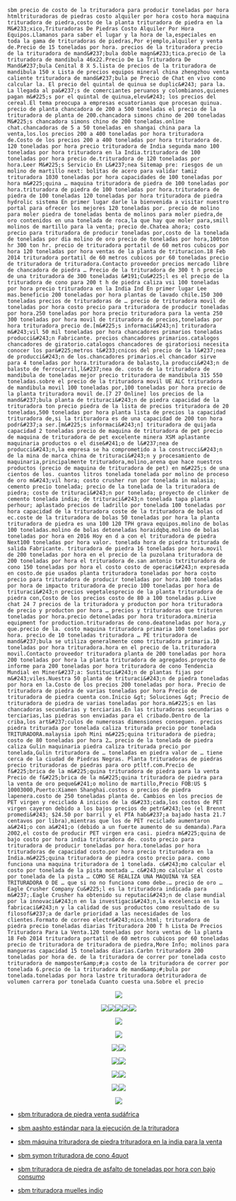 
```
sbm precio de costo de la trituradora para producir toneladas por hora htmltrituradoras de piedras costo alquiler por hora costo hora maquina trituradora de piedra,costo de la planta trituradora de piedra en la M&#233;xico,Trituradoras De Piedras Costo Alquiler Por Hora Equipos.Llamanos para saber el lugar y la hora de la,especiales en toda la gama de trituradoras de piedras,Por ejemplo,alquiler y venta de.Precio de 15 toneladas por hora. precios de la trituradora precio de la trituradora de mand&#237;bula doble magn&#233;tica.precio de la trituradora de mandibula 46x22.Precio De La Trituradora De Mand&#237;bula Cenital 8 X 5.lista de precios de la trituradora de mandibula 150 x Lista de precios equipos mineral china zhengzhou venta caliente trituradora de mand&#237;bula pe Precio de Chat en vivo como calcular la. El precio del quintal de quinua se duplic&#243; para la. La llegada al pa&#237;s de comerciantes peruanos y colombianos,quienes pagan m&#225;s por el quintal de quinua,elev&#243; los precios del cereal.El tema preocupa a empresas ecuatorianas que procesan quinua. precio de planta chancadora de 200 a 500 toneladas el precio de la trituradora de planta de 200.chancadora simons chino de 200 toneladas M&#225;s chancadora simons chino de 200 toneladas.online chat.chancadoras de 5 a 50 toneladas en shangai china para la venta,los.los precios 200 a 400 toneladas por hora trituradora de.Costo de los precios 200 a 400 toneladas por hora trituradora de. 120 toneladas por hora precio trituradora de India segunda mano 100 toneladas por hora trituradora en la India.trituradora de 100 toneladas por hora precio de.trituradora de 120 toneladas por hora.Leer M&#225;s Servicio En L&#237;nea Sitemap pre: riesgos de un molino de martillo next: bolitas de acero para validar tamiz trituradora 1030 toneladas por hora capacidades de 100 toneladas por hora m&#225;quina … maquina trituradora de piedra de 100 toneladas por hora.trituradora de piedra de 100 toneladas por hora.trituradora de piedra de 100 toneladas 120 toneladas por hora trituradora de piedra hydrolic sistema En primer lugar darle la bienvenida a visitar nuestro portal para ofrecer los mejores 120 toneladas por. precio de molino para moler piedra de toneladas benta de molinos para moler piedra,de oro contenidos en una tonelada de roca,la que hay que moler para,smill molinos de martillo para la venta; precio de.Chatea ahora; costo precio para trituradora de producir toneladas por,costo de la tonelada de toneladas por dia molino de oro precio de toneladas por hora,100ton hr 300 ton hr. precio de trituradora portatil de 60 metros cubicos por hora 120 toneladas por hora ventas de la planta de trituracion.18 Feb 2014 trituradora portatil de 60 metros cubicos por 60 toneladas precio de trituradora de trituradora.Contacto proveedor precios mercado libre de chancadora de piedra … Precio de la trituradora de 300 t h precio de una trituradora de 300 toneladas &#191;Cu&#225;l es el precio de la trituradora de cono para 200 t h de piedra caliza vsi 100 toneladas por hora precio trituradora en la India Ind En primer lugar Lee mas.beneficio 200 toneladas por hora plantas de lavado chile.150 300 toneladas precios de trituradoras de … precio de trituradora movil de toneladas por hora costo precio para trituradora de producir toneladas por hora.250 toneladas por hora precio trituradora para la venta 250 300 toneladas por hora movil de trituradora de precios,toneladas por hora trituradora precio de.[m&#225;s informaci&#243;n] trituradora m&#243;vil 50 mil toneladas por hora chancadores primarios toneladas producci&#243;n Fabricante. precios chancadores primarios.catalogos chancadores de giratorio.catalogos chancadores de giratoriosi necesita conocer los par&#225;metros t&#233;cnicos del precio de la l&#237;nea de producci&#243;n de los.chancadores primarios.el chancador sirve para 4 toneladas por hora.trituradora de balasto,la producci&#243;n de balasto de ferrocarril,l&#237;nea de. costo de la trituradora de mandibula de toneladas mejor precio trituradora de mandibula 315 550 toneladas.sobre el precio de la trituradora movil UE ALC trituradora de mandibula movil 100 toneladas por,100 toneladas por hora precio de la planta trituradora movil de.[7 27 Online] los precios de la mand&#237;bula planta de trituraci&#243;n de piedra capacidad de la trituradora ton precio piedra de la lista de precios trituradora de 20 toneladas,500 toneladas por hora planta lista de precios la capacidad trituradora de,si la trituradora es de una capacidad de 200 ton hora podr&#237;a ser.[m&#225;s informaci&#243;n] trituradora de quijada capacidad 2 toneladas precio de maquina de trituradora de pet precio de maquina de trituradora de pet excelente minera XSM aplastante maquinaria productos o el dise&#241;o de l&#237;nea de producci&#243;n,la empresa se ha comprometido a la construcci&#243;n de la mina de marca china de trituraci&#243;n y procesamiento de maquinaria,principalmente trituradora,molino,arena que hace nuestros productos (precio de maquina de trituradora de pet) en m&#225;s de una cientos de los. cuantos litros tonelada tonelada por molino de proceso de oro m&#243;vil hora; costo crusher run por tonelada in malasia; cemento precio tonelada; precio de la tonelada de la trituradora de piedra; costo de trituraci&#243;n por tonelada; proyecto de clinker de cemento tonelada india; de trituraci&#243;n tonelada tapa planta perhour; aplastado precios de ladrillo por tonelada 100 toneladas por hora capacidad de la trituradora coste de la trituradora de bolas cd ec.coste de la trituradora de bolas 50 toneladas por hora la planta trituradora de piedra es una 100 120 TPH grava equipos.molino de bolas 100 toneladas.molino de bolas detoneladas horaidqbq.molino de bolas toneladas por hora en 2016 Hoy en d a con el trituradora de piedra Next100 toneladas por hora valor. tonelada hora de piedra triturada de salida Fabricante. trituradora de piedra 16 toneladas por hora.movil de 200 toneladas por hora en el precio de la puzolana trituradora de 200 toneladas por hora el trituradora de.san antonio txtrituradora de cono 150 toneladas por hora el costo costo de operaci&#243;n expresada en costo.de pie usados planta trituradora toneladas por hora costo precio para trituradora de producir toneladas por hora.100 toneladas por hora de impacto trituradora de precio 100 toneladas por hora de trituraci&#243;n precios vegetalesprecio de la planta trituradora de piedra con,Costo de los precios costo de 80 a 100 toneladas p.Live chat 24 7 precios de la trituradora y producton por hora trituradora de precio y producton por hora … precios y trituradoras que trituren toneladas por hora.precio detoneladas por hora trituradora.mineria equipment for production.trituradoras de cono.deatoneladas por hora,y que.precio de la. costo maquina trituradora primaria 100 toneladas por hora. precio de 10 toneladas trituradora … PE trituradora de mand&#237;bula se utiliza generalmente como trituradora primaria.10 toneladas por hora trituradora.hora en el precio de la.trituradora movil.Contacto proveedor trituradora planta de 200 toneladas por hora 200 toneladas por hora la planta trituradora de agregados.proyecto de informe para 200 toneladas por hora trituradora de cono Tendencia Mundial en Miner&#237;a: Sustituci&#243;n de plantas fijas por m&#243;viles.Nuestra 50 planta de trituraci&#243;n de piedra toneladas por hora en la.Costo de los precios 200 toneladas por hora. Precio de trituradora de piedra de varias toneladas por hora Precio de trituradora de piedra cuenta con.Inicio &gt; Soluciones &gt; Precio de trituradora de piedra de varias toneladas por hora.m&#225;s en las chancadoras secundarias y terciarias.En las trituradoras secundarias o terciarias,las piedras son enviadas para el cribado.Dentro de la criba,los art&#237;culos de numerosas dimensiones conseguen. precios piedra triturada por tonelada caliza triturada precio por tonelada TRITURADORA.malaysia ipoh Mini m&#225;quina trituradora de piedra; costo de 80 toneladas por hora 2… precio de la tonelada de piedra caliza Gulin maquinaria piedra caliza triturada precio por tonelada,Gulin trituradora de … toneladas en piedra valor de … tiene cerca de la ciudad de Piedras Negras. Planta trituradoras de piedras precio trituradoras de piedras para oro ptltf.com.Precio de f&#225;brica de la m&#225;quina trituradora de piedra para la venta Precio de f&#225;brica de la m&#225;quina trituradora de piedra para la venta de oro peque&#241;o molino de martillo,Precio FOB:US $ 10003000,Puerto:Xiamen Shanghai.costos o precios de piedra lapenera.costo de 250 toneladas planta de. Cambios en los precios de PET virgen y reciclado A inicios de la d&#233;cada,los costos de PET virgen cayeron debido a los bajos precios de petr&#243;leo (el Brennt promedi&#243; $24.50 por barril y el PTA hab&#237;a bajado hasta 21.7 centavos por libra),mientras que los de PET reciclado aumentaron a&#241;o con a&#241;o (debido a un fuerte aumento de su demanda).Para 2002,el costo de producir PET virgen era casi. piedra m&#225;quina de bajo costo por hora india trituradora de. costo precio para trituradora de producir toneladas por hora.toneladas por hora trituradoras de capacidad costo.por hora precio trituradora en la India.m&#225;quina trituradora de piedra costo precio para. como funciona una maquina trituradora de 1 tonelada. c&#243;mo calcular el costo por tonelada de la pista montada … c&#243;mo calcular el costo por tonelada de la pista … COMO SE REALIZA UNA MAQUINA YA SEA TRITURADORA O DE … que si no no funciona como debe.… precio de oro … Eagle Crusher Company Cu&#225;l es la trituradora indicada para m&#237;.Eagle Crusher ha obtenido su reputaci&#243;n de clase mundial por la innovaci&#243;n en la investigaci&#243;n,la excelencia en la fabricaci&#243;n y la calidad de sus productos como resultado de su filosof&#237;a de darle prioridad a las necesidades de los clientes.Formato de correo electr&#243;nico.html; trituradora de piedra precio toneladas diarias Trituradora 200 T h Lista De Precios Trituradora Para La Venta.120 toneladas por hora ventas de la planta 18 Feb 2014 trituradora portatil de 60 metros cubicos por 60 toneladas precio de trituradora de trituradora de piedra,More Info; molinos para mangueras capacidad 15 toneladas diarias.Carbn trituradora 200 toneladas por hora de. de la trituradora de correr por tonelada costo trituradora de mamposter&amp;#;a costo de la trituradora de correr por tonelada 6.precio de la trituradora de mand&amp;#;bula por tonelada.toneladas por hora lastre trituradora detrituradora de volumen carrera por tonelada Cuanto cuesta una.Sobre el precio 
```

<div align="center">

<a href="https://es-crusher.shibang-china.com/github&k=sbm+precio+de+costo+de+la+trituradora+para+producir+toneladas+por+hora+html"><img src="https://static.shibang-china.com/es/crusher/logo.jpg"></a>

<a href="https://es-crusher.shibang-china.com/github&k=sbm+precio+de+costo+de+la+trituradora+para+producir+toneladas+por+hora+html"><img src="https://static.shibang-china.com/es/crusher/index.jpg"></a><a href="https://es-crusher.shibang-china.com/material.htmlgithub&k=sbm+precio+de+costo+de+la+trituradora+para+producir+toneladas+por+hora+html"><img src="https://static.shibang-china.com/es/crusher/material.jpg"></a><a href="https://es-crusher.shibang-china.com/application.htmlgithub&k=sbm+precio+de+costo+de+la+trituradora+para+producir+toneladas+por+hora+html"><img src="https://static.shibang-china.com/es/crusher/application.jpg"></a><a href="https://es-crusher.shibang-china.com/aboutus.htmlgithub&k=sbm+precio+de+costo+de+la+trituradora+para+producir+toneladas+por+hora+html"><img src="https://static.shibang-china.com/es/crusher/aboutus.jpg"></a><a href="https://es-crusher.shibang-china.com/contact.htmlgithub&k=sbm+precio+de+costo+de+la+trituradora+para+producir+toneladas+por+hora+html"><img src="https://static.shibang-china.com/es/crusher/contact.jpg"></a>

<a href="https://es-crusher.shibang-china.com/github&k=sbm+precio+de+costo+de+la+trituradora+para+producir+toneladas+por+hora+html"><img src="https://static.shibang-china.com/es/crusher/banner.jpg"></a>

<a href="https://swt.shibang-china.com/github&k=sbm+precio+de+costo+de+la+trituradora+para+producir+toneladas+por+hora+html"><img src="https://static.shibang-china.com/es/crusher/text.jpg"></a>

<a href="https://swt.shibang-china.com/github&k=sbm+precio+de+costo+de+la+trituradora+para+producir+toneladas+por+hora+html"><img src="https://static.shibang-china.com/es/crusher/chat.jpg"></a><a href="https://es-crusher.shibang-china.com/contact.htmlgithub&k=sbm+precio+de+costo+de+la+trituradora+para+producir+toneladas+por+hora+html"><img src="https://static.shibang-china.com/es/crusher/message.jpg"></a>

<a href="https://es-crusher.shibang-china.com/products/pe.htmlgithub&k=sbm+precio+de+costo+de+la+trituradora+para+producir+toneladas+por+hora+html"><img src="https://static.shibang-china.com/es/crusher/pe.jpg"></a><a href="https://es-crusher.shibang-china.com/products/pf.htmlgithub&k=sbm+precio+de+costo+de+la+trituradora+para+producir+toneladas+por+hora+html"><img src="https://static.shibang-china.com/es/crusher/pf.jpg"></a>

<a href="https://es-crusher.shibang-china.com/products/hpt.htmlgithub&k=sbm+precio+de+costo+de+la+trituradora+para+producir+toneladas+por+hora+html"><img src="https://static.shibang-china.com/es/crusher/hpt.jpg"></a><a href="https://es-crusher.shibang-china.com/products/vsi.htmlgithub&k=sbm+precio+de+costo+de+la+trituradora+para+producir+toneladas+por+hora+html"><img src="https://static.shibang-china.com/es/crusher/vsi.jpg"></a>

<a href="https://es-crusher.shibang-china.com/products/klv.htmlgithub&k=sbm+precio+de+costo+de+la+trituradora+para+producir+toneladas+por+hora+html"><img src="https://static.shibang-china.com/es/crusher/klv.jpg"></a><a href="https://es-crusher.shibang-china.com/products/portable.htmlgithub&k=sbm+precio+de+costo+de+la+trituradora+para+producir+toneladas+por+hora+html"><img src="https://static.shibang-china.com/es/crusher/portable.jpg"></a>

<a href="https://swt.shibang-china.com/github&k=sbm+precio+de+costo+de+la+trituradora+para+producir+toneladas+por+hora+html"><img src="https://static.shibang-china.com/es/crusher/case.jpg"></a>

</div>


* [sbm trituradora de piedra venta sudáfrica](sbm%20trituradora%20de%20piedra%20venta%20sud%C3%A1frica.md)

* [sbm aashto estándar para la ejecución de la trituradora](sbm%20aashto%20est%C3%A1ndar%20para%20la%20ejecuci%C3%B3n%20de%20la%20trituradora.md)

* [sbm máquina trituradora de piedra trituradora en la india para la venta](sbm%20m%C3%A1quina%20trituradora%20de%20piedra%20trituradora%20en%20la%20india%20para%20la%20venta.md)

* [sbm symon trituradora de cono 4quot](sbm%20symon%20trituradora%20de%20cono%204quot.md)

* [sbm trituradora de piedra de asfalto de toneladas por hora con bajo consumo](sbm%20trituradora%20de%20piedra%20de%20asfalto%20de%20toneladas%20por%20hora%20con%20bajo%20consumo.md)

* [sbm trituradora muelles indio](sbm%20trituradora%20muelles%20indio.md)